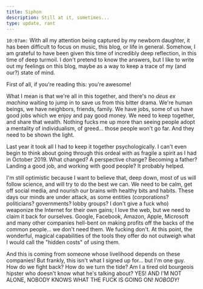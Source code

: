 ```yaml
---
title: Siphon
description: Still at it, sometimes...
type: update, rant
---
```


`10:07am:` With all my attention being captured by my newborn daughter, it has been difficult to focus on music, this blog, or life in general. Somehow, I am grateful to have been given this time of incredibly deep reflection, in this time of deep turmoil. I don't pretend to know the answers, but I like to write out my feelings on this blog, maybe as a way to keep a trace of my (and our?) state of mind.

First of all, if you're reading this: you're awesome!

What I mean is that we're all in this together, and there's no _deus ex machina_ waiting to jump in to save us from this bitter drama. We're human beings, we have neighbors, friends, family. We have jobs, some of us have good jobs which we enjoy and pay good money. We need to keep together, and share that wealth.  Nothing fucks me up more than seeing people adopt a mentality of individualism, of greed... those people won't go far. And they need to be shown the light.

Last year it took all I had to keep it together psychologically. I can't even begin to think about going through this ordeal with as fragile a spirit as I had in October 2019. What changed? A perspective change? Becoming a father? Landing a good job, and working with good people? It probably helped.

I'm still optimistic because I want to believe that, deep down, most of us will follow science, and will try to do the best we can. We need to be calm, get off social media, and nourish our brains with healthy bits and habits. These days our minds are under attack, as some entities (corporations? politicians? governments? lobby groups? I don't give a fuck who) weaponize the Internet for their own gains; I love the web, but we need to claim it back for ourselves. Google, Facebook, Amazon, Apple, Microsoft and many other companies hell-bent on making profits off the backs of the common people... we don't need them. We fucking don't. At this point, the wonderful, magical capabilities of the tools they offer do not outweigh what I would call the "hidden costs" of using them.

And this is coming from someone whose livelihood depends on these companies! But frankly, this isn't what I signed up for... but I'm one guy. How do we fight back? How do we turn the tide? Am I a tired old bourgeois hipster who doesn't know what he's talking about? YES! AND I'M NOT ALONE, NOBODY KNOWS WHAT THE FUCK IS GOING ON! *NOBODY!*


